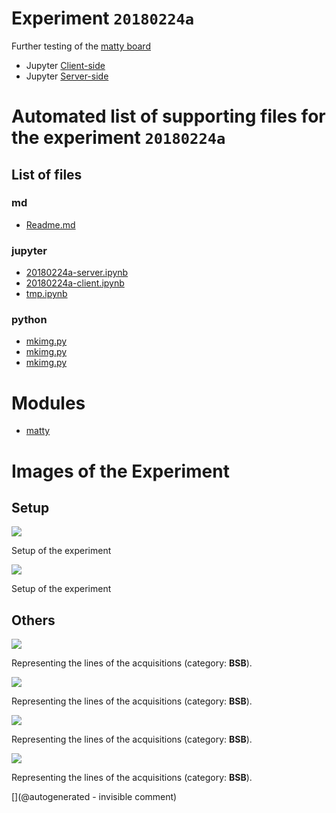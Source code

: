 # Experiment `20180224a`

Further testing of the [matty board](/matty/)

* Jupyter [Client-side](/matty/20180224a/20180224a-client.ipynb)
* Jupyter [Server-side](/matty/20180224a/20180224a-server.ipynb)


# Automated list of supporting files for the __experiment `20180224a`__

## List of files

### md

* [Readme.md](/matty/20180224a/Readme.md)


### jupyter

* [20180224a-server.ipynb](/matty/20180224a/20180224a-server.ipynb)
* [20180224a-client.ipynb](/matty/20180224a/20180224a-client.ipynb)
* [tmp.ipynb](/tmp.ipynb)


### python

* [mkimg.py](/matty/20180430a/mkimg.py)
* [mkimg.py](/matty/20180224a/mkimg.py)
* [mkimg.py](/matty/20201103a/mkimg.py)





# Modules

* [matty](/matty/)




# Images of the Experiment

## Setup

![](/matty/20180224a/images/IMG_20180224_195210.jpg)

Setup of the experiment

![](/matty/v0.1/images/IMG_20180224_195210.jpg)

Setup of the experiment

## Others

![](/matty/20180224a/images/y18-VGA@0x11-spimode1-12msps.jpg)

Representing the lines of the acquisitions (category: __BSB__).

![](/matty/20180224a/images/y16-VGA@0x11-spimode1-21msps.jpg)

Representing the lines of the acquisitions (category: __BSB__).

![](/matty/20180224a/images/y19-VGA@0x11-spimode1-10msps.jpg)

Representing the lines of the acquisitions (category: __BSB__).

![](/matty/20180224a/images/y17-VGA@0x11-spimode1-16msps.jpg)

Representing the lines of the acquisitions (category: __BSB__).










[](@autogenerated - invisible comment)